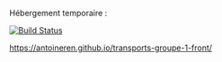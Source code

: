 Hébergement temporaire :

[![Build Status](https://travis-ci.org/AntoineRen/transports-groupe-1-front.svg?branch=master)](https://travis-ci.org/AntoineRen/transports-groupe-1-front)

https://antoineren.github.io/transports-groupe-1-front/
